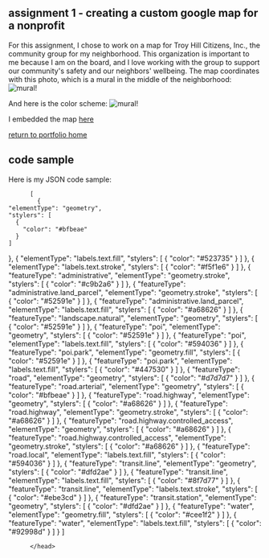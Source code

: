 ## assignment 1 - creating a custom google map for a nonprofit

For this assignment, I chose to work on a map for Troy Hill Citizens, Inc., the community group for my neighborhood. This organization is important to me because I am on the board, and I love working with the group to support our community's safety and our neighbors' wellbeing. The map coordinates with this photo, which is a mural in the middle of the neighborhood:
![mural!](https://julia-pascale.github.io/pascale_GISportfolio/mural.jpg) <br>  

And here is the color scheme:
![mural!](https://julia-pascale.github.io/pascale_GISportfolio/color_palette.jpg)

I embedded the map [here](https://julia-pascale.github.io/pascale_GISportfolio/google_map_style_THC.html)

[return to portfolio home](https://julia-pascale.github.io/pascale_GISportfolio/)
## code sample
Here is my JSON code sample:

            
          [
            {
    "elementType": "geometry",
    "stylers": [
      {
        "color": "#bfbeae"
      }
    ]
  },
  {
    "elementType": "labels.text.fill",
    "stylers": [
      {
        "color": "#523735"
      }
    ]
  },
  {
    "elementType": "labels.text.stroke",
    "stylers": [
      {
        "color": "#f5f1e6"
      }
    ]
  },
  {
    "featureType": "administrative",
    "elementType": "geometry.stroke",
    "stylers": [
      {
        "color": "#c9b2a6"
      }
    ]
  },
  {
    "featureType": "administrative.land_parcel",
    "elementType": "geometry.stroke",
    "stylers": [
      {
        "color": "#52591e"
      }
    ]
  },
  {
    "featureType": "administrative.land_parcel",
    "elementType": "labels.text.fill",
    "stylers": [
      {
        "color": "#a68626"
      }
    ]
  },
  {
    "featureType": "landscape.natural",
    "elementType": "geometry",
    "stylers": [
      {
        "color": "#52591e"
      }
    ]
  },
  {
    "featureType": "poi",
    "elementType": "geometry",
    "stylers": [
      {
        "color": "#52591e"
      }
    ]
  },
  {
    "featureType": "poi",
    "elementType": "labels.text.fill",
    "stylers": [
      {
        "color": "#594036"
      }
    ]
  },
  {
    "featureType": "poi.park",
    "elementType": "geometry.fill",
    "stylers": [
      {
        "color": "#52591e"
      }
    ]
  },
  {
    "featureType": "poi.park",
    "elementType": "labels.text.fill",
    "stylers": [
      {
        "color": "#447530"
      }
    ]
  },
  {
    "featureType": "road",
    "elementType": "geometry",
    "stylers": [
      {
        "color": "#d7d7d7"
      }
    ]
  },
  {
    "featureType": "road.arterial",
    "elementType": "geometry",
    "stylers": [
      {
        "color": "#bfbeae"
      }
    ]
  },
  {
    "featureType": "road.highway",
    "elementType": "geometry",
    "stylers": [
      {
        "color": "#a68626"
      }
    ]
  },
  {
    "featureType": "road.highway",
    "elementType": "geometry.stroke",
    "stylers": [
      {
        "color": "#a68626"
      }
    ]
  },
  {
    "featureType": "road.highway.controlled_access",
    "elementType": "geometry",
    "stylers": [
      {
        "color": "#a68626"
      }
    ]
  },
  {
    "featureType": "road.highway.controlled_access",
    "elementType": "geometry.stroke",
    "stylers": [
      {
        "color": "#a68626"
      }
    ]
  },
  {
    "featureType": "road.local",
    "elementType": "labels.text.fill",
    "stylers": [
      {
        "color": "#594036"
      }
    ]
  },
  {
    "featureType": "transit.line",
    "elementType": "geometry",
    "stylers": [
      {
        "color": "#dfd2ae"
      }
    ]
  },
  {
    "featureType": "transit.line",
    "elementType": "labels.text.fill",
    "stylers": [
      {
        "color": "#8f7d77"
      }
    ]
  },
  {
    "featureType": "transit.line",
    "elementType": "labels.text.stroke",
    "stylers": [
      {
        "color": "#ebe3cd"
      }
    ]
  },
  {
    "featureType": "transit.station",
    "elementType": "geometry",
    "stylers": [
      {
        "color": "#dfd2ae"
      }
    ]
  },
  {
    "featureType": "water",
    "elementType": "geometry.fill",
    "stylers": [
      {
        "color": "#cee1f2"
      }
    ]
  },
  {
    "featureType": "water",
    "elementType": "labels.text.fill",
    "stylers": [
      {
        "color": "#92998d"
      }
    ]
  }
]

          </head>


